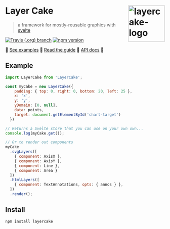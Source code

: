 Layer Cake  [<img src="https://github.com/mhkeller/layercake-examples/raw/master/static/layercake-logo-500x400.png" width="115" align="right" alt="layercake-logo">](https://mhkeller.github.io/layercake)
===

> a framework for mostly-reusable graphics with [svelte](https://github.com/sveltejs/svelte)

[![Travis (.org) branch](https://img.shields.io/travis/mhkeller/layercake/master.svg?style=flat-square)](https://travis-ci.org/mhkeller/layercake) [![npm version](https://img.shields.io/npm/v/layercake.svg?style=flat-square)](https://npmjs.org/package/layercake)

 🍰 [See examples](https://layercake.graphics)
 🍰 [Read the guide](https://layercake.graphics/guide)
 🍰 [API docs](https://layercake.graphics/guide#store-api)
 🍰

## Example

```js
import LayerCake from 'LayerCake';

const myCake = new LayerCake({
    padding: { top: 0, right: 0, bottom: 20, left: 25 },
    x: 'x',
    y: 'y',
    yDomain: [0, null],
    data: points,
    target: document.getElementById('chart-target')
  })

// Returns a Svelte store that you can use on your own own...
console.log(myCake.get());

// Or to render out components
myCake
  .svgLayers([
    { component: AxisX },
    { component: AxisY },
    { component: Line },
    { component: Area }
  ])
  .htmlLayers([
    { component: TextAnnotations, opts: { annos } },
  ])
  .render();
```

## Install

```sh
npm install layercake
```
